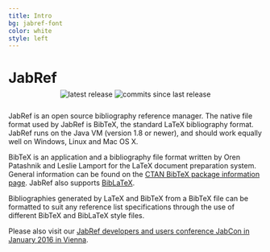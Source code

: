 ```yaml
---
title: Intro
bg: jabref-font
color: white
style: left
---
```


# JabRef
  <div style="position: relative; top: -12px; display: table; margin: 0px auto;">
    <a href="https://github.com/JabRef/jabref/releases" style="text-decoration: none;">
      <img src="https://img.shields.io/github/release/JabRef/jabref.svg" alt="latest release">
    </a>
    <a href="https://github.com/JabRef/jabref/blob/master/CHANGELOG.md#unreleased" style="text-decoration: none;">
      <img src="https://img.shields.io/github/commits-since/JabRef/jabref/v3.0.svg" alt="commits since last release">
    </a>
  </div>

JabRef is an open source bibliography reference manager.
The native file format used by JabRef is BibTeX, the standard LaTeX bibliography format.
JabRef runs on the Java VM (version 1.8 or newer), and should work equally well on Windows, Linux and Mac OS X.

BibTeX is an application and a bibliography file format written by Oren Patashnik and Leslie Lamport for the LaTeX document preparation system.
General information can be found on the [CTAN BibTeX package information page](https://www.ctan.org/pkg/bibtex).
JabRef also supports [BibLaTeX](https://www.ctan.org/pkg/biblatex).

Bibliographies generated by LaTeX and BibTeX from a BibTeX file can be formatted to suit any reference list specifications through the use of different BibTeX and BibLaTeX style files.

Please also visit our [JabRef developers and users conference JabCon in January 2016 in Vienna](http://jabcon.jabref.org/).
